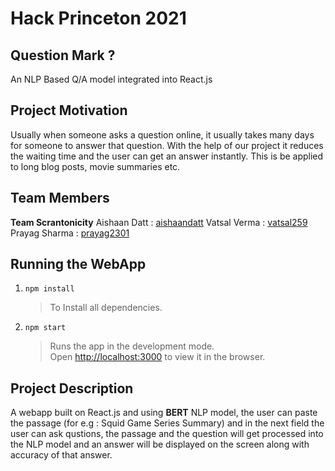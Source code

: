 # Hack Princeton 2021

## Question Mark ?

An NLP Based Q/A model integrated into React.js

## Project Motivation

Usually when someone asks a question online, it usually takes many days for someone to answer that question. With the help of our project it reduces the waiting time and the user can get an answer instantly. This is be applied to long blog posts, movie summaries etc.

## Team Members

**Team Scrantonicity**
Aishaan Datt : [aishaandatt](https://github.com/aishaandatt)
Vatsal Verma : [vatsal259](https://github.com/vatsal259)
Prayag Sharma : [prayag2301](https://github.com/prayag2301)

## Running the WebApp

1. `npm install`
   > To Install all dependencies.
2. `npm start`
   > Runs the app in the development mode.\
   > Open [http://localhost:3000](http://localhost:3000) to view it in the browser.

## Project Description

A webapp built on React.js and using **BERT** NLP model, the user can paste the passage (for e.g : Squid Game Series Summary) and in the next field the user can ask qustions, the passage and the question will get processed into the NLP model and an answer will be displayed on the screen along with accuracy of that answer.
